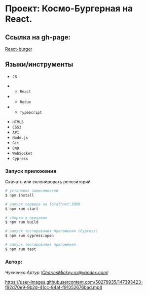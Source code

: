 # Проект: Космо-Бургерная на React.

## Ссылка на gh-page:
[React-burger](https://charlesmickey.github.io/react-burger/) 


## Языки/инструменты
* `JS`
- * `React`
- * `Redux`
- * `TypeScript`



* `HTML5`
* `CSS3`
* `API`
* `Node.js`
* `Git`
* `DnD`
* `WebSocket`
* `Cypress`



### Запуск приложения
Скачать или склонировать репозиторий
```sh
# установка зависимостей
$ npm install

# запуск сервера на localhost:3000
$ npm run start

# сборка в продакшн
$ npm run build

# запуск тестирования приложения (Cypress)
$ npm run cypress:open

# запуск тестирования приложения
$ npm run test
```

### Автор:
*Чухненко Артур 
(CharlesMickey.ru@yandex.com)*





https://user-images.githubusercontent.com/50279935/147393423-f92d70e9-9b2d-41cc-84af-f91052676bad.mp4

